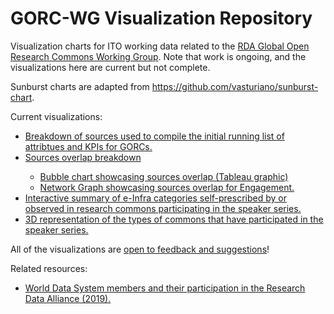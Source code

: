 # GORC-WG Visualization Repository

Visualization charts for ITO working data related to the <a href="https://www.rd-alliance.org/groups/gorc-international-model-wg">RDA Global Open Research Commons Working Group</a>. Note that work is ongoing, and the visualizations here are current but not complete.

Sunburst charts are adapted from https://github.com/vasturiano/sunburst-chart.

Current visualizations:
<ul>
<li><a href="https://wds-ito.github.io/gorc-wg.github.io//misc/AttributesSources/">Breakdown of sources used to compile the initial running list of attribtues and KPIs for GORCs.</a></li>
<li><a href="https://wds-ito.github.io/gorc-wg.github.io/misc/SourcesOverlap/">Sources overlap breakdown</a></li>
<ul>
<li><a href="https://public.tableau.com/app/profile/caroline.lee8759/viz/NumberofSourcesthatReferenceAttributesFeaturesKPIs/EssentialElement">Bubble chart showcasing sources overlap (Tableau graphic)</a></li>
<li><a href="https://wds-ito.github.io/gorc-wg.github.io/python/SourcesOverlap/SourcesOverlap_Engagement.html">Network Graph showcasing sources overlap for Engagement.</a></li>
</ul>
<li><a href="https://wds-ito.github.io/gorc-wg.github.io/sunburst/example/eInfraSummary/">Interactive summary of e-Infra categories self-prescribed by or observed in research commons participating in the speaker series.</a></li>
<li><a href="https://wds-ito.github.io/gorc-wg.github.io//python/TypesOfCommons/">3D representation of the types of commons that have participated in the speaker series.</a></li>
</ul>

All of the visualizations are <a href="https://docs.google.com/document/d/10_mUtJfGFOaUSSoEhs8JfnYk9DWOc0jQSW8l60-HYUE/edit?usp=sharing">open to feedback and suggestions</a>!

Related resources:
<ul>
<li><a href="https://public.tableau.com/app/profile/ito.ra1/viz/RDAMembershipWorldwide_16322486753610/RDAMembershipWorldwide">World Data System members and their participation in the Research Data Alliance (2019).</a></li>
</ul>
